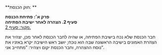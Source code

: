 **חוק הכנסת: **

**פרק א׳: פתיחת הכנסת**  
**סעיף 2. הצהרה לאחר ישיבת הפתיחה**  
[מקור: סעיף 2. ](https://he.wikisource.org/wiki/חוק_הכנסת#סעיף_2)  

חבר הכנסת שלא נכח בישיבת הפתיחה, או שהיה לחבר הכנסת לאחר מכן, יצהיר את הצהרת האמונים בישיבה הראשונה שבה הוא נוכח; יושב ראש הישיבה יקרא באזניו את נוסח ההצהרה, וחבר הכנסת יקום ויצהיר: ”מתחייב אני“.